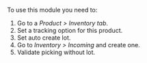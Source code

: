 To use this module you need to:

1.  Go to a *Product \> Inventory tab*.
2.  Set a tracking option for this product.
3.  Set auto create lot.
4.  Go to *Inventory \> Incoming* and create one.
5.  Validate picking without lot.
